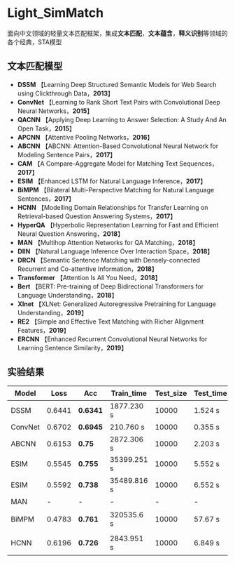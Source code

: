# Light_SimMatch
面向中文领域的轻量文本匹配框架，集成**文本匹配**，**文本蕴含**，**释义识别**等领域的各个经典，STA模型

## 文本匹配模型
- **DSSM** 【Learning Deep Structured Semantic Models 
 for Web Search using Clickthrough Data，**2013**】  
- **ConvNet** 【Learning to Rank Short Text Pairs with Convolutional Deep
Neural Networks，**2015**】
- **QACNN** 【Applying Deep Learning to Answer Selection: A Study And An Open Task，**2015**】
- **APCNN** 【Attentive Pooling Networks，**2016**】
- **ABCNN** 【ABCNN: Attention-Based Convolutional Neural Network
for Modeling Sentence Pairs，**2017**】
- **CAM** 【A Compare-Aggregate Model for Matching
Text Sequences，**2017**】
- **ESIM** 【Enhanced LSTM for Natural Language Inference，**2017**】
- **BiMPM** 【Bilateral Multi-Perspective
Matching for Natural Language Sentences，**2017**】
- **HCNN** 【Modelling Domain Relationships for Transfer Learning on Retrieval-based Question Answering Systems，**2017**】
- **HyperQA** 【Hyperbolic Representation Learning for Fast and Efficient Neural Question Answering，**2018**】
- **MAN** 【Multihop Attention Networks for QA Matching，**2018**】
- **DIIN** 【Natural Language Inference Over
Interaction Space，**2018**】
- **DRCN** 【Semantic Sentence Matching with Densely-connected
Recurrent and Co-attentive Information，**2018**】
- **Transformer** 【Attention Is All You Need，**2018**】
- **Bert** 【BERT: Pre-training of Deep Bidirectional Transformers for Language Understanding，**2018**】
- **Xlnet** 【XLNet: Generalized Autoregressive Pretraining for Language Understanding，**2019**】
- **RE2** 【Simple and Effective Text Matching with Richer Alignment Features，**2019**】
- **ERCNN** 【Enhanced Recurrent Convolutional Neural Networks for Learning Sentence Similarity，**2019**】

## 实验结果
|Model|Loss|Acc|Train_time|Test_size|Test_time|Best_epoch|输入说明|论文地址|年份|  
|-|-|-|-|-|-|-|-|-|-|  
|DSSM|0.6441|**0.6341**|1877.230 s|10000|1.524 s|15|字向量|[DSSM](https://posenhuang.github.io/papers/cikm2013_DSSM_fullversion.pdf)|2013|    
|ConvNet|0.6702|**0.6945**|210.760 s|10000|0.355 s|6|字向量|[ConvNet](http://citeseerx.ist.psu.edu/viewdoc/download?doi=10.1.1.723.6492&rep=rep1&type=pdf)|2015|
|ABCNN|0.6153|**0.75**|2872.306 s|10000|2.203 s|29|字向量|[ABCNN](https://arxiv.org/pdf/1512.05193.pdf)|2017|
|ESIM|0.5545|**0.755**|35399.251 s|10000|5.552 s|41|字向量|[ESIM](https://arxiv.org/pdf/1609.06038.pdf)|2017|
|ESIM|0.5592|**0.738**|35489.816 s|10000|6.552 s|18|字向量+Attention_Mask|[ESIM](https://arxiv.org/pdf/1609.06038.pdf)|2017|
|MAN|-|-|-|-|-|-|-|[MAN](http://delivery.acm.org/10.1145/3220000/3210009/p325-tran.pdf?ip=202.115.52.109&id=3210009&acc=ACTIVE%20SERVICE&key=BF85BBA5741FDC6E%2E384BFA948992204F%2E4D4702B0C3E38B35%2E4D4702B0C3E38B35&__acm__=1572317138_05182aabf32fd701d6c3fa249583e750)|2018|  
|BiMPM|0.4783|**0.761**|320535.6 s|10000|57.67 s|44|字向量+静态词向量|[BiMPM](https://arxiv.org/pdf/1702.03814.pdf)|2017|
|HCNN|0.6196|**0.726**|2843.951 s|10000|6.849 s|35|字向量+静态词向量|[HCNN](https://arxiv.org/pdf/1711.08726.pdf)|2017|
